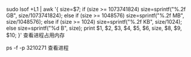 sudo lsof +L1 | awk '{
    size=$7;
    if (size >= 1073741824) 
        size=sprintf("%.2f GB", size/1073741824);
    else if (size >= 1048576) 
        size=sprintf("%.2f MB", size/1048576);
    else if (size >= 1024) 
        size=sprintf("%.2f KB", size/1024);
    else 
        size=sprintf("%d B", size);
    print $1, $2, $3, $4, $5, $6, size, $8, $9, $10;
}'        查看进程占用内存


ps -f -p 3210271    查看进程